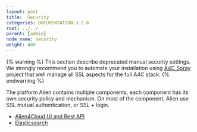```yaml
---
layout: post
title:  Security
categories: DOCUMENTATION-3.2.0
root: ../../
parent: [admin]
node_name: security
weight: 400
---
```


{% warning %}
This section describe deprecated manual security settings. We strongly recommend you to automate your installation using [A4C Spray](https://github.com/alien4cloud/alien4cloud-spray/tree/develop) project that well manage all SSL aspects for the full A4C stack.
{% endwarning %}

The platform Alien contains multiple components, each component has its own security policy and mechanism.
On most of the component, Alien use SSL mutual authentication, or SSL + login.

* [Alien4Cloud UI and Rest API](#/documentation/3.0.0/admin_guide/security_ui_rest.html)
* [Elasticsearch](#/documentation/3.0.0/admin_guide/security_elastic_search.html)
